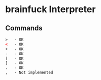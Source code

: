 # brainfuck Interpreter

## Commands

````html
>	- OK	
<	- OK
+	- OK
-	- OK
[	- OK
]	- OK
.	- OK
,	- Not implemented

